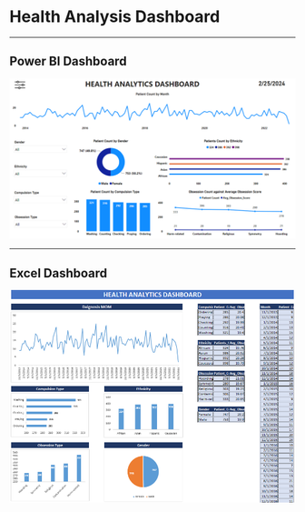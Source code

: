 # Health Analysis Dashboard

***

## Power BI Dashboard
![Power BI Dashboard](https://github.com/Gajaluxan/health-care-center-data-analysis-project-in-excel-sql-and-powerbi/blob/main/Health%20Analysis%20Power%20BI%20Report.png)

---

## Excel Dashboard
![Excel Dashboard](https://github.com/Gajaluxan/health-care-center-data-analysis-project-in-excel-sql-and-powerbi/blob/main/Health%20Analysis%20Excel%20Dashboard.png)
